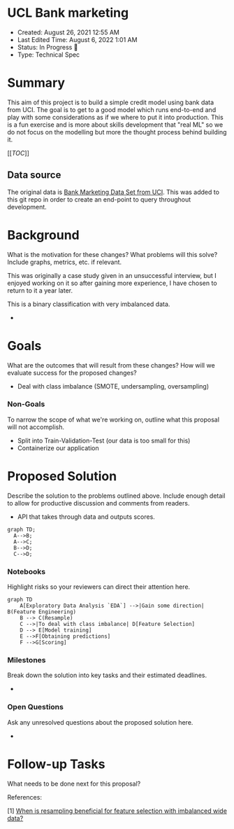 # UCL Bank marketing

- Created: August 26, 2021 12:55 AM
- Last Edited Time: August 6, 2022 1:01 AM
- Status: In Progress 🙌
- Type: Technical Spec

# Summary

This aim of this project is to build a simple credit model using bank data from UCI. The goal is to get to a good model which runs end-to-end and play with some considerations as if we where to put it into production. This is a fun exercise and is more about skills development that "real ML" so we do not focus on the modelling but more the thought process behind building it.

[[_TOC_]]

## Data source

The original data is [Bank Marketing Data Set from UCI](https://archive.ics.uci.edu/ml/machine-learning-databases/00222/). This was added to this git repo in order to create an end-point to query throughout development.


# Background

What is the motivation for these changes? What problems will this solve? Include graphs, metrics, etc. if relevant. 


This was originally a case study given in an unsuccessful interview, but I enjoyed working on it so after gaining more experience, I have chosen to return to it a year later.

This is a binary classification with very imbalanced data.


- 

# Goals

What are the outcomes that will result from these changes? How will we evaluate success for the proposed changes? 

- Deal with class imbalance (SMOTE, undersampling, oversampling)

### Non-Goals

To narrow the scope of what we're working on, outline what this proposal will not accomplish.

- Split into Train-Validation-Test (our data is too small for this)
- Containerize our application

# Proposed Solution

Describe the solution to the problems outlined above. Include enough detail to allow for productive discussion and comments from readers.

- API that takes through data and outputs scores.


```mermaid
graph TD;
  A-->B;
  A-->C;
  B-->D;
  C-->D;
```

### Notebooks

Highlight risks so your reviewers can direct their attention here. 

```mermaid
graph TD
    A[Exploratory Data Analysis `EDA`] -->|Gain some direction| B(Feature Engineering)
    B --> C(Resample)
    C -->|To deal with class imbalance| D[Feature Selection]
    D --> E[Model training]
    E -->F[Obtaining predictions]
    F -->G[Scoring]
```




### Milestones

Break down the solution into key tasks and their estimated deadlines. 

- 

### Open Questions

Ask any unresolved questions about the proposed solution here.

- 

# Follow-up Tasks

What needs to be done next for this proposal? 



References:

[1] [When is resampling beneficial for feature selection with imbalanced wide data?](https://www.sciencedirect.com/science/article/pii/S0957417421013622)

